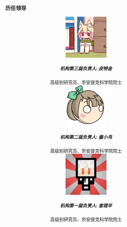 <h3 class="text-center">历任领导</h3>
<center>
<img src="/doc/images/avatar_peterjin.jpg" width="128px"/><br/>
<h5><b>机构第三届负责人: 皮特金</b></h5>
高级别研究员、奈安提克科学院院士
<br/>
<img src="/doc/images/avatar_mbkotori.jpg" width="128px"/><br/>
<h5><b>机构第二届负责人: 童小鸟</b></h5>
高级别研究员、奈安提克科学院院士
<br/>
<img src="/doc/images/avatar_charleyang.jpg" width="128px"/><br/>
<h5><b>机构第一届负责人: 查理羊</b></h5>
高级别研究员、奈安提克科学院院士
</center>